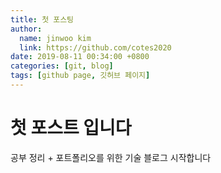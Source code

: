 ```yaml
---
title: 첫 포스팅
author:
  name: jinwoo kim
  link: https://github.com/cotes2020
date: 2019-08-11 00:34:00 +0800
categories: [git, blog]
tags: [github page, 깃허브 페이지]
---
```


# 첫 포스트 입니다

공부 정리 + 포트폴리오를 위한 기술 블로그 시작합니다

